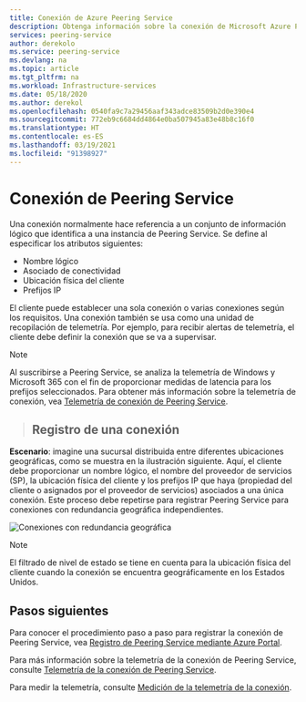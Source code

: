 ```yaml
---
title: Conexión de Azure Peering Service
description: Obtenga información sobre la conexión de Microsoft Azure Peering Service
services: peering-service
author: derekolo
ms.service: peering-service
ms.devlang: na
ms.topic: article
ms.tgt_pltfrm: na
ms.workload: Infrastructure-services
ms.date: 05/18/2020
ms.author: derekol
ms.openlocfilehash: 0540fa9c7a29456aaf343adce83509b2d0e390e4
ms.sourcegitcommit: 772eb9c6684dd4864e0ba507945a83e48b8c16f0
ms.translationtype: HT
ms.contentlocale: es-ES
ms.lasthandoff: 03/19/2021
ms.locfileid: "91398927"
---
```

# <a name="peering-service-connection"></a>Conexión de Peering Service

Una conexión normalmente hace referencia a un conjunto de información lógico que identifica a una instancia de Peering Service. Se define al especificar los atributos siguientes:

- Nombre lógico
- Asociado de conectividad
- Ubicación física del cliente
- Prefijos IP

El cliente puede establecer una sola conexión o varias conexiones según los requisitos. Una conexión también se usa como una unidad de recopilación de telemetría. Por ejemplo, para recibir alertas de telemetría, el cliente debe definir la conexión que se va a supervisar.

> [!Note]
> Al suscribirse a Peering Service, se analiza la telemetría de Windows y Microsoft 365 con el fin de proporcionar medidas de latencia para los prefijos seleccionados.
>Para obtener más información sobre la telemetría de conexión, vea [Telemetría de conexión de Peering Service](connection-telemetry.md).
>

>## <a name="how-to-register-a-connection"></a>Registro de una conexión

**Escenario**: imagine una sucursal distribuida entre diferentes ubicaciones geográficas, como se muestra en la ilustración siguiente. Aquí, el cliente debe proporcionar un nombre lógico, el nombre del proveedor de servicios (SP), la ubicación física del cliente y los prefijos IP que haya (propiedad del cliente o asignados por el proveedor de servicios) asociados a una única conexión. Este proceso debe repetirse para registrar Peering Service para conexiones con redundancia geográfica independientes.

![Conexiones con redundancia geográfica](./media/peering-service-connection/peering-service-connections.png)

> [!Note]
> El filtrado de nivel de estado se tiene en cuenta para la ubicación física del cliente cuando la conexión se encuentra geográficamente en los Estados Unidos.
>

## <a name="next-steps"></a>Pasos siguientes

Para conocer el procedimiento paso a paso para registrar la conexión de Peering Service, vea [Registro de Peering Service mediante Azure Portal](azure-portal.md).

Para más información sobre la telemetría de la conexión de Peering Service, consulte [Telemetría de la conexión de Peering Service](connection-telemetry.md).

Para medir la telemetría, consulte [Medición de la telemetría de la conexión](measure-connection-telemetry.md).
